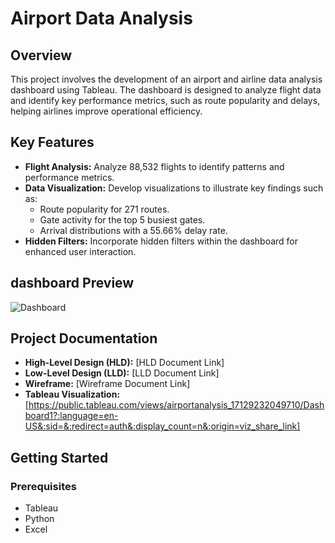 # Airport Data Analysis 

## Overview

This project involves the development of an airport and airline data analysis dashboard using Tableau. The dashboard is designed to analyze flight data and identify key performance metrics, such as route popularity and delays, helping airlines improve operational efficiency.

## Key Features

- **Flight Analysis:** Analyze 88,532 flights to identify patterns and performance metrics.
- **Data Visualization:** Develop visualizations to illustrate key findings such as:
  - Route popularity for 271 routes.
  - Gate activity for the top 5 busiest gates.
  - Arrival distributions with a 55.66% delay rate.
- **Hidden Filters:** Incorporate hidden filters within the dashboard for enhanced user interaction.

## dashboard Preview
![Dashboard](https://github.com/user-attachments/assets/509cf424-980c-427a-8b53-60b35ad9c878)


## Project Documentation

- **High-Level Design (HLD):** [HLD Document Link]
- **Low-Level Design (LLD):** [LLD Document Link]
- **Wireframe:** [Wireframe Document Link]
- **Tableau Visualization:** [https://public.tableau.com/views/airportanalysis_17129232049710/Dashboard1?:language=en-US&:sid=&:redirect=auth&:display_count=n&:origin=viz_share_link]

## Getting Started

### Prerequisites

- Tableau
- Python 
- Excel 
